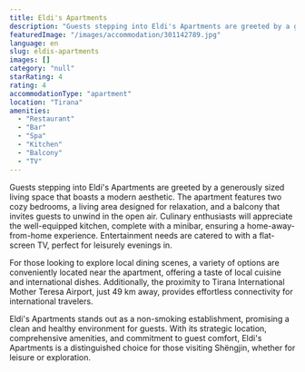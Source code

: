 ```yaml
---
title: Eldi's Apartments
description: "Guests stepping into Eldi's Apartments are greeted by a generously sized living space that boasts a modern aesthetic."
featuredImage: "/images/accommodation/301142789.jpg"
language: en
slug: eldis-apartments
images: []
category: "null"
starRating: 4
rating: 4
accommodationType: "apartment"
location: "Tirana"
amenities:
  - "Restaurant"
  - "Bar"
  - "Spa"
  - "Kitchen"
  - "Balcony"
  - "TV"
---
```


Guests stepping into Eldi's Apartments are greeted by a generously sized living space that boasts a modern aesthetic. The apartment features two cozy bedrooms, a living area designed for relaxation, and a balcony that invites guests to unwind in the open air. Culinary enthusiasts will appreciate the well-equipped kitchen, complete with a minibar, ensuring a home-away-from-home experience. Entertainment needs are catered to with a flat-screen TV, perfect for leisurely evenings in.

For those looking to explore local dining scenes, a variety of options are conveniently located near the apartment, offering a taste of local cuisine and international dishes. Additionally, the proximity to Tirana International Mother Teresa Airport, just 49 km away, provides effortless connectivity for international travelers.

Eldi's Apartments stands out as a non-smoking establishment, promising a clean and healthy environment for guests. With its strategic location, comprehensive amenities, and commitment to guest comfort, Eldi's Apartments is a distinguished choice for those visiting Shëngjin, whether for leisure or exploration.

